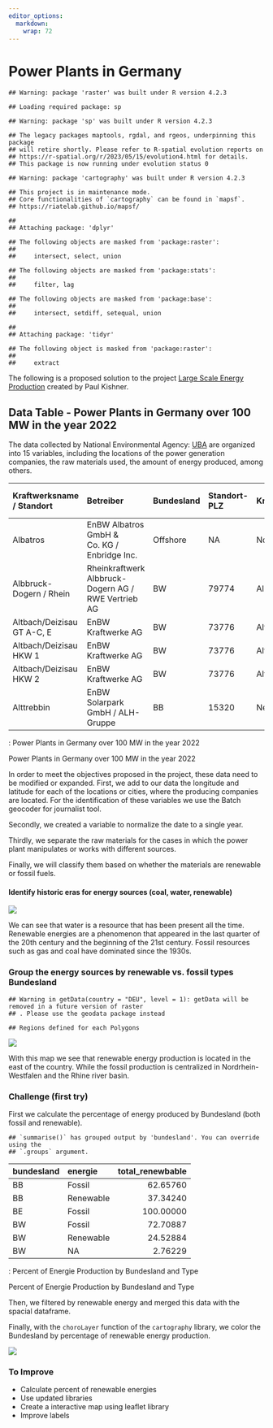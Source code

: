 ```yaml
---
editor_options: 
  markdown: 
    wrap: 72
---
```


# Power Plants in Germany

    ## Warning: package 'raster' was built under R version 4.2.3

    ## Loading required package: sp

    ## Warning: package 'sp' was built under R version 4.2.3

    ## The legacy packages maptools, rgdal, and rgeos, underpinning this package
    ## will retire shortly. Please refer to R-spatial evolution reports on
    ## https://r-spatial.org/r/2023/05/15/evolution4.html for details.
    ## This package is now running under evolution status 0

    ## Warning: package 'cartography' was built under R version 4.2.3

    ## This project is in maintenance mode. 
    ## Core functionalities of `cartography` can be found in `mapsf`.
    ## https://riatelab.github.io/mapsf/

    ## 
    ## Attaching package: 'dplyr'

    ## The following objects are masked from 'package:raster':
    ## 
    ##     intersect, select, union

    ## The following objects are masked from 'package:stats':
    ## 
    ##     filter, lag

    ## The following objects are masked from 'package:base':
    ## 
    ##     intersect, setdiff, setequal, union

    ## 
    ## Attaching package: 'tidyr'

    ## The following object is masked from 'package:raster':
    ## 
    ##     extract

The following is a proposed solution to the project [Large Scale Energy
Production](https://github.com/Dr-Eberle-Zentrum/Advanced-data-processing-with-R/blob/main/Projects/PaulKirschner/ProjectIdea_Energy.md)
created by Paul Kishner.

## Data Table - Power Plants in Germany over 100 MW in the year 2022

The data collected by National Environmental Agency:
[UBA](https://www.umweltbundesamt.de/dokument/datenbank-kraftwerke-in-deutschland)
are organized into 15 variables, including the locations of the power
generation companies, the raw materials used, the amount of energy
produced, among others.

| Kraftwerksname / Standort  | Betreiber                                           | Bundesland | Standort-PLZ | Kraftwerksstandort | Elektrische Bruttoleistung MW | Fernwärme-leistung MW | Inbetriebnahme ggf. Ertüchtigung | Anlagenart | Primärenergieträger |
|:---------------------------|:----------------------------------------------------|:-----------|:-------------|:-------------------|------------------------------:|:----------------------|:---------------------------------|:-----------|:--------------------|
| Albatros                   | EnBW Albatros GmbH & Co. KG / Enbridge Inc.         | Offshore   | NA           | Nordsee            |                         112.0 | NA                    | 2019                             | WEA        | Wind O              |
| Albbruck-Dogern / Rhein    | Rheinkraftwerk Albbruck-Dogern AG / RWE Vertrieb AG | BW         | 79774        | Albbruck           |                         108.9 | NA                    | 1933 / 2009 2020                 | LWK        | Wasser              |
| Altbach/Deizisau GT A-C, E | EnBW Kraftwerke AG                                  | BW         | 73776        | Altbach            |                         305.0 | NA                    | 1971-1997                        | GT         | Erdgas              |
| Altbach/Deizisau HKW 1     | EnBW Kraftwerke AG                                  | BW         | 73776        | Altbach            |                         476.0 | 280                   | 1985 2006                        | HKW        | Steinkohle          |
| Altbach/Deizisau HKW 2     | EnBW Kraftwerke AG                                  | BW         | 73776        | Altbach            |                         379.0 | 280                   | 1997 2012                        | HKW DT     | Steinkohle          |
| Alttrebbin                 | EnBW Solarpark GmbH / ALH-Gruppe                    | BB         | 15320        | Neutrebbin         |                         150.0 | NA                    | 2022                             | PV         | Licht               |

: Power Plants in Germany over 100 MW in the year 2022

Power Plants in Germany over 100 MW in the year 2022

In order to meet the objectives proposed in the project, these data need
to be modified or expanded. First, we add to our data the longitude and
latitude for each of the locations or cities, where the producing
companies are located. For the identification of these variables we use
the Batch geocoder for journalist tool.

Secondly, we created a variable to normalize the date to a single year.

Thirdly, we separate the raw materials for the cases in which the power
plant manipulates or works with different sources.

Finally, we will classify them based on whether the materials are
renewable or fossil fuels.

#### Identify historic eras for energy sources (coal, water, renewable)

![](danilopenagos_files/figure-markdown_strict/historic_eras-1.png)

We can see that water is a resource that has been present all the time.
Renewable energies are a phenomenon that appeared in the last quarter of
the 20th century and the beginning of the 21st century. Fossil resources
such as gas and coal have dominated since the 1930s.

### Group the energy sources by renewable vs. fossil types Bundesland

    ## Warning in getData(country = "DEU", level = 1): getData will be removed in a future version of raster
    ## . Please use the geodata package instead

    ## Regions defined for each Polygons

![](danilopenagos_files/figure-markdown_strict/fossil_vs_renewable-1.png)

With this map we see that renewable energy production is located in the
east of the country. While the fossil production is centralized in
Nordrhein-Westfalen and the Rhine river basin.

### Challenge (first try)

First we calculate the percentage of energy produced by Bundesland (both
fossil and renewable).

    ## `summarise()` has grouped output by 'bundesland'. You can override using the
    ## `.groups` argument.

| bundesland | energie   | total_renewbable |
|:-----------|:----------|-----------------:|
| BB         | Fossil    |         62.65760 |
| BB         | Renewable |         37.34240 |
| BE         | Fossil    |        100.00000 |
| BW         | Fossil    |         72.70887 |
| BW         | Renewable |         24.52884 |
| BW         | NA        |          2.76229 |

: Percent of Energie Production by Bundesland and Type

Percent of Energie Production by Bundesland and Type

Then, we filtered by renewable energy and merged this data with the
spacial dataframe.

Finally, with the `choroLayer` function of the `cartography` library, we
color the Bundesland by percentage of renewable energy production.

![](danilopenagos_files/figure-markdown_strict/challenge_renewable-1.png)

### To Improve

-   Calculate percent of renewable energies
-   Use updated libraries
-   Create a interactive map using leaflet library
-   Improve labels
